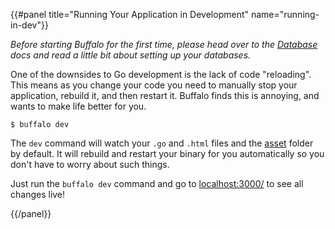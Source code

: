 {{#panel title="Running Your Application in Development" name="running-in-dev"}}

_Before starting Buffalo for the first time, please head over to the [Database](/docs/db) docs and read a little bit about setting up your databases._

One of the downsides to Go development is the lack of code "reloading". This means as you change your code you need to manually stop your application, rebuild it, and then restart it. Buffalo finds this is annoying, and wants to make life better for you.

```
$ buffalo dev
```

The `dev` command will watch your `.go` and `.html` files and the [asset](/docs/assets) folder by default. It will rebuild and restart your binary for you automatically so you don't have to worry about such things. 

Just run the `buffalo dev` command and go to [localhost:3000/](http://localhost:3000/) to see all changes live!

{{/panel}}
